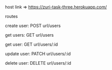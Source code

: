 host link => https://zuri-task-three.herokuapp.com/

routes

create user: POST url/users <br>

get users: GET url/users <br>

get user: GET url/users/:id <br>

update user: PATCH url/users/:id <br>

delete user: DELETE url/users/:id <br>

